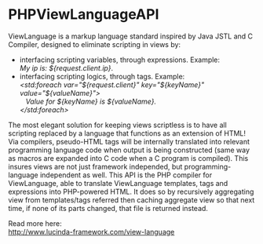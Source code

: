 # PHPViewLanguageAPI

ViewLanguage is a markup language standard inspired by Java JSTL and C Compiler, designed to eliminate scripting in views by:

- interfacing scripting variables, through expressions.	Example:<br />
	<i>My ip is: ${request.client.ip}</i>.
- interfacing scripting logics, through tags. Example:<br />
	<i>&lt;std:foreach var="${request.client}" key="${keyName}" value="${valueName}"&gt;<br />
	&nbsp;&nbsp;&nbsp;Value for ${keyName} is ${valueName}.<br />
	&lt;/std:foreach&gt;</i>

The most elegant solution for keeping views scriptless is to have all scripting replaced by a language that functions as an extension of HTML! Via compilers, pseudo-HTML tags will be internally translated into relevant programming language code when output is being constructed (same way as macros are expanded into C code when a C program is compiled). This insures views are not just framework independed, but programming-language independent as well. This API is the PHP compiler for ViewLanguage, able to translate ViewLanguage templates, tags and expressions into PHP-powered HTML. It does so by recursively aggregating view from templates/tags referred then caching aggregate view so that next time, if none of its parts changed, that file is returned instead.

Read more here:<br />
http://www.lucinda-framework.com/view-language
